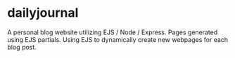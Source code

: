 # dailyjournal
A personal blog website utilizing EJS / Node / Express. Pages generated using EJS partials. Using EJS to dynamically create new webpages for each blog post.
